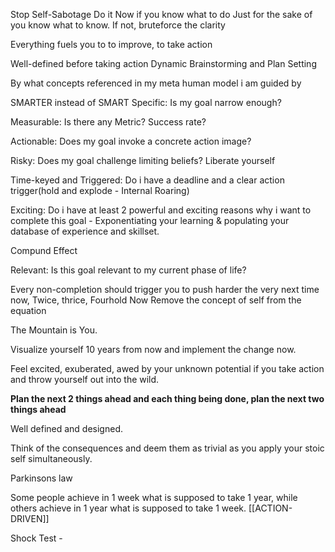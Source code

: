Stop Self-Sabotage
Do it Now if you know what to do
Just for the sake of you know what to know.
If not, bruteforce the clarity

Everything fuels you to to improve, to take action

Well-defined before taking action
Dynamic Brainstorming and Plan Setting

By what concepts referenced in my meta human model i am guided by

SMARTER instead of SMART
Specific: Is my goal narrow enough?

Measurable: Is there any Metric? Success rate?

Actionable: Does my goal invoke a concrete action image?

Risky: Does my goal challenge limiting beliefs? Liberate yourself

Time-keyed and Triggered: Do i have a deadline and a clear action trigger(hold and explode - Internal Roaring)

Exciting: Do i have at least 2 powerful and exciting reasons why i want to complete this goal - Exponentiating your learning & populating your database of experience and skillset.

Compund Effect

Relevant: Is this goal relevant to my current phase of life?

Every non-completion should trigger you to push harder the very next time now, Twice, thrice, Fourhold Now
Remove the concept of self from the equation

The Mountain is You.

Visualize yourself 10 years from now and implement the change now.

Feel excited, exuberated, awed by your unknown potential if you take action and throw yourself out into the wild.

**********Plan the next 2 things ahead and each thing being done, plan the next two things ahead**********

Well defined and designed.

Think of the consequences and deem them as trivial as you apply your stoic self simultaneously.

Parkinsons law

Some people achieve in 1 week what is supposed to take 1 year, while others achieve in 1 year what is supposed to take 1 week. [[ACTION-DRIVEN]]

Shock Test - 